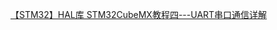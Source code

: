 <a href="https://blog.csdn.net/as480133937/article/details/99073783">【STM32】HAL库 STM32CubeMX教程四---UART串口通信详解</a>


